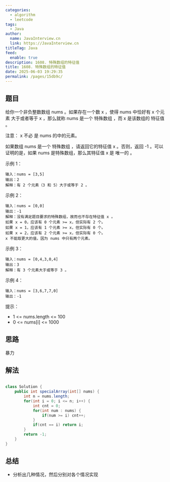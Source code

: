 ```yaml
---
categories: 
  - algorithm
  - leetcode
tags: 
  - Java
author: 
  name: JavaInterview.cn
  link: https://JavaInterview.cn
titleTag: Java
feed: 
  enable: true
description: 1608. 特殊数组的特征值
title: 1608. 特殊数组的特征值
date: 2025-06-03 19:29:35
permalink: /pages/15db9c/
---
```


## 题目

给你一个非负整数数组 nums 。如果存在一个数 x ，使得 nums 中恰好有 x 个元素 大于或者等于 x ，那么就称 nums 是一个 特殊数组 ，而 x 是该数组的 特征值 。

注意： x 不必 是 nums 的中的元素。

如果数组 nums 是一个 特殊数组 ，请返回它的特征值 x 。否则，返回 -1 。可以证明的是，如果 nums 是特殊数组，那么其特征值 x 是 唯一的 。



示例 1：

    输入：nums = [3,5]
    输出：2
    解释：有 2 个元素（3 和 5）大于或等于 2 。
示例 2：
    
    输入：nums = [0,0]
    输出：-1
    解释：没有满足题目要求的特殊数组，故而也不存在特征值 x 。
    如果 x = 0，应该有 0 个元素 >= x，但实际有 2 个。
    如果 x = 1，应该有 1 个元素 >= x，但实际有 0 个。
    如果 x = 2，应该有 2 个元素 >= x，但实际有 0 个。
    x 不能取更大的值，因为 nums 中只有两个元素。
示例 3：

    输入：nums = [0,4,3,0,4]
    输出：3
    解释：有 3 个元素大于或等于 3 。
示例 4：

    输入：nums = [3,6,7,7,0]
    输出：-1


提示：

* 1 <= nums.length <= 100
* 0 <= nums[i] <= 1000

## 思路

暴力

## 解法
```java

class Solution {
    public int specialArray(int[] nums) {
        int n = nums.length;
        for(int i = 0; i <= n; i++) {
            int cnt = 0;
            for(int num : nums) {
                if(num >= i) cnt++;
            }
            if(cnt == i) return i;
        }
        return -1;
    }
}
```

## 总结

- 分析出几种情况，然后分别对各个情况实现 
